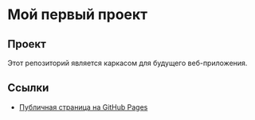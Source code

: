 # Мой первый проект
## Проект
Этот репозиторий является каркасом для будущего веб-приложения.
## Ссылки
- [Публичная страница на GitHub Pages](https://ВАШ_ЛОГИН.github.io/ИМЯ_РЕПОЗИТОРИЯ/)

